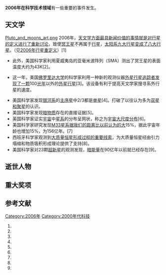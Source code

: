 **2006年在科学技术领域**有一些重要的事件发生。

## 天文学

[Pluto_and_moons_art.png](https://zh.wikipedia.org/wiki/File:Pluto_and_moons_art.png "fig:Pluto_and_moons_art.png") 2006年，[天文学方面最具新闻价值的事情就是对](https://zh.wikipedia.org/wiki/天文学 "wikilink")[行星的定义进行了重新讨论](https://zh.wikipedia.org/wiki/行星的定义 "wikilink")，致使[冥王星](../Page/冥王星.md "wikilink")不再属于[行星](../Page/行星.md "wikilink")，[太阳系九大行星变成了八大行星](https://zh.wikipedia.org/wiki/太阳系 "wikilink")。（见[2006年行星重定义](https://zh.wikipedia.org/wiki/2006年行星重定义 "wikilink")）\[1\]

  - 此外，美国科学家利用夏威夷岛的亚毫米波阵列（SMA）测出了冥王星的表面温度大约为43K\[2\]。

<!-- end list -->

  - 这一年，美国[佛罗里达大学](../Page/佛罗里达大学.md "wikilink")的科学家利用一种新的观测仪器[外星行星追踪者发现了一颗](https://zh.wikipedia.org/wiki/外星行星追踪者 "wikilink")100[光年](../Page/光年.md "wikilink")以外的[外星行星](https://zh.wikipedia.org/wiki/外星行星 "wikilink")\[3\]。该设备有利于提高天文学家搜寻系外行星的速度。

<!-- end list -->

  - 美国科学家发现[银河系](../Page/银河系.md "wikilink")的[主序星](../Page/主序星.md "wikilink")中2/3都是[单星](https://zh.wikipedia.org/wiki/单星 "wikilink")\[4\]。打破了以往认为多为[双星和](https://zh.wikipedia.org/wiki/双星 "wikilink")[聚星](../Page/聚星.md "wikilink")的认识。
  - 美国科学家发现[暗物质](../Page/暗物质.md "wikilink")存在的直接证据\[5\]。
  - 英国科学家证实[宇宙](../Page/宇宙.md "wikilink")中[星系](../Page/星系.md "wikilink")的分布呈网状，称之为[宇宙大尺度分布](https://zh.wikipedia.org/wiki/宇宙大尺度分布 "wikilink")\[6\]。
  - 美国科学家研究发现[M33星系据我们的距离比以前认为的大](https://zh.wikipedia.org/wiki/M33 "wikilink")15%，据此宇宙年龄也增加15%，为156亿年。\[7\]
  - 西班牙科学家观测到[大质量恒星形成过程的重要线索](https://zh.wikipedia.org/wiki/大质量恒星 "wikilink")，为大质量恒星经由引力塌缩和物质吸积形成理论提供了支持\[8\]。
  - 美国科学家对23颗[超新星](../Page/超新星.md "wikilink")的观测发现，[暗能量](../Page/暗能量.md "wikilink")在90亿年以前就已经存在\[9\]。

## 逝世人物

## 重大奖项

## 参考文献

<div class="references-small">

<references />

</div>

[Category:2006年](https://zh.wikipedia.org/wiki/Category:2006年 "wikilink") [Category:2000年代科技](https://zh.wikipedia.org/wiki/Category:2000年代科技 "wikilink")

1.

2.
3.
4.

5.

6.

7.

8.

9.